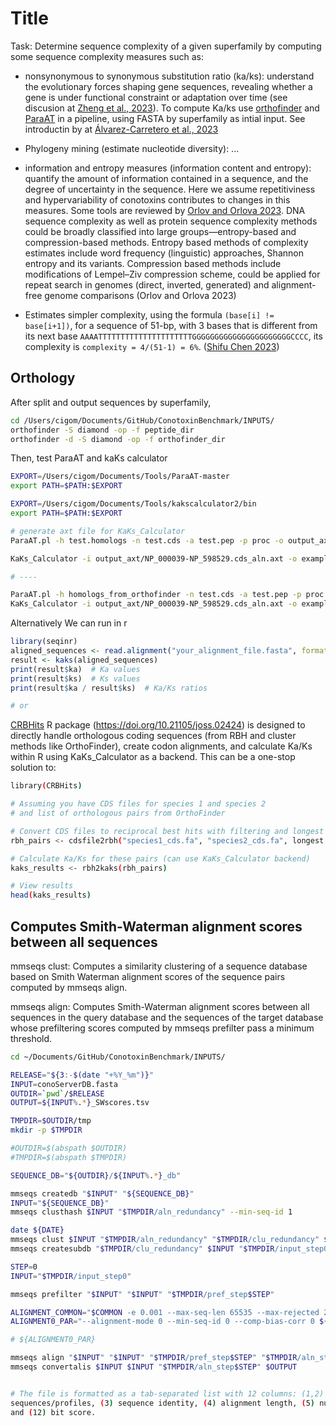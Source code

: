 # Title

Task: Determine sequence complexity of a given superfamily by computing some sequence complexity measures such as:
- nonsynonymous to synonymous substitution ratio (ka/ks): understand the evolutionary forces shaping gene sequences, revealing whether a gene is under functional constraint or adaptation over time (see discusion at [Zheng et al., 2023](https://doi.org/10.1186/s12864-023-09689-4)). To compute Ka/ks use [orthofinder](https://github.com/OrthoFinder/OrthoFinder) and [ParaAT](https://github.com/wonaya/ParaAT/tree/master) in a pipeline, using FASTA by superfamily as intial input. See introductin by at [Álvarez-Carretero et al., 2023](https://academic.oup.com/mbe/article/40/4/msad041/7140562)

- Phylogeny mining (estimate nucleotide diversity): ...

- information and entropy measures (information content and entropy): quantify the amount of information contained in a sequence, and the degree of uncertainty in the sequence. Here we assume repetitiviness and hypervariability of conotoxins contributes to changes in this measures. Some tools are reviewed by [Orlov and Orlova 2023](https://pmc.ncbi.nlm.nih.gov/articles/PMC10643780/). DNA sequence complexity as well as protein sequence complexity methods could be broadly classified into large groups—entropy-based and compression-based methods. Entropy based methods of complexity estimates include word frequency (linguistic) approaches, Shannon entropy and its variants. Compression based methods include modifications of Lempel–Ziv compression scheme, could be applied for repeat search in genomes (direct, inverted, generated) and alignment-free genome comparisons (Orlov and Orlova 2023)


- Estimates simpler complexity, using the formula `(base[i] != base[i+1])`, for a sequence of 51-bp, with 3 bases that is different from its next base `AAAATTTTTTTTTTTTTTTTTTTTTGGGGGGGGGGGGGGGGGGGGGGCCCC`, its complexity is `complexity = 4/(51-1) = 6%`. ([Shifu Chen 2023](https://github.com/OpenGene/fastp?tab=readme-ov-file#low-complexity-filter))


## Orthology
After split and output sequences by superfamily, 
```bash
cd /Users/cigom/Documents/GitHub/ConotoxinBenchmark/INPUTS/
orthofinder -S diamond -op -f peptide_dir
orthofinder -d -S diamond -op -f orthofinder_dir
```

Then, test ParaAT and kaKs calculator
```bash
EXPORT=/Users/cigom/Documents/Tools/ParaAT-master
export PATH=$PATH:$EXPORT

EXPORT=/Users/cigom/Documents/Tools/kakscalculator2/bin
export PATH=$PATH:$EXPORT

# generate axt file for KaKs_Calculator
ParaAT.pl -h test.homologs -n test.cds -a test.pep -p proc -o output_axt  -f axt

KaKs_Calculator -i output_axt/NP_000039-NP_598529.cds_aln.axt -o example.axt.kaks -m YN

# ----

ParaAT.pl -h homologs_from_orthofinder -n test.cds -a test.pep -p proc -o output_axt  -f axt
KaKs_Calculator -i output_axt/NP_000039-NP_598529.cds_aln.axt -o example.axt.kaks -m YN

```


Alternatively We can run in r
```r
library(seqinr)
aligned_sequences <- read.alignment("your_alignment_file.fasta", format = "fasta")
result <- kaks(aligned_sequences)
print(result$ka)  # Ka values
print(result$ks)  # Ks values
print(result$ka / result$ks)  # Ka/Ks ratios

# or 

```
[CRBHits](https://github.com/kullrich/CRBHits) R package (https://doi.org/10.21105/joss.02424) is designed to directly handle orthologous coding sequences (from RBH and cluster methods like OrthoFinder), create codon alignments, and calculate Ka/Ks within R using KaKs_Calculator as a backend. This can be a one-stop solution to:

```bash
library(CRBHits)

# Assuming you have CDS files for species 1 and species 2
# and list of orthologous pairs from OrthoFinder

# Convert CDS files to reciprocal best hits with filtering and longest isoform extraction
rbh_pairs <- cdsfile2rbh("species1_cds.fa", "species2_cds.fa", longest.isoform = TRUE, threads = 8)

# Calculate Ka/Ks for these pairs (can use KaKs_Calculator backend)
kaks_results <- rbh2kaks(rbh_pairs)

# View results
head(kaks_results)

```

## Computes Smith-Waterman alignment scores between all sequences
mmseqs clust: Computes a similarity clustering of a sequence database based on Smith
Waterman alignment scores of the sequence pairs computed by mmseqs align.

mmseqs align: Computes Smith-Waterman alignment scores between all sequences in the
query database and the sequences of the target database whose prefiltering scores computed
by mmseqs prefilter pass a minimum threshold.

```bash
cd ~/Documents/GitHub/ConotoxinBenchmark/INPUTS/

RELEASE="${3:-$(date "+%Y_%m")}"
INPUT=conoServerDB.fasta
OUTDIR=`pwd`/$RELEASE
OUTPUT=${INPUT%.*}_SWscores.tsv

TMPDIR=$OUTDIR/tmp
mkdir -p $TMPDIR

#OUTDIR=$(abspath $OUTDIR)
#TMPDIR=$(abspath $TMPDIR)

SEQUENCE_DB="${OUTDIR}/${INPUT%.*}_db"

mmseqs createdb "$INPUT" "${SEQUENCE_DB}"
INPUT="${SEQUENCE_DB}"
mmseqs clusthash $INPUT "$TMPDIR/aln_redundancy" --min-seq-id 1

date ${DATE}
mmseqs clust $INPUT "$TMPDIR/aln_redundancy" "$TMPDIR/clu_redundancy" ${CLUSTER1_PAR}
mmseqs createsubdb "$TMPDIR/clu_redundancy" $INPUT "$TMPDIR/input_step0"

STEP=0
INPUT="$TMPDIR/input_step0" 

mmseqs prefilter "$INPUT" "$INPUT" "$TMPDIR/pref_step$STEP"

ALIGNMENT_COMMON="$COMMON -e 0.001 --max-seq-len 65535 --max-rejected 2147483647"
ALIGNMENT0_PAR="--alignment-mode 0 --min-seq-id 0 --comp-bias-corr 0 ${ALIGNMENT_COMMON}"

# ${ALIGNMENT0_PAR}

mmseqs align "$INPUT" "$INPUT" "$TMPDIR/pref_step$STEP" "$TMPDIR/aln_step$STEP" 
mmseqs convertalis $INPUT $INPUT "$TMPDIR/aln_step$STEP" $OUTPUT


# The file is formatted as a tab-separated list with 12 columns: (1,2) identifiers for query and target
sequences/profiles, (3) sequence identity, (4) alignment length, (5) number of mismatches, (6) number of gap openings, (7-8, 9-10) domain start and end-position in query and in target, (11) E-value,
and (12) bit score.
```